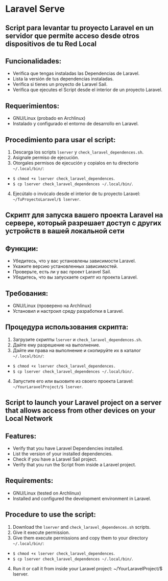 # Laravel Serve
## Script para levantar tu proyecto Laravel en un servidor que permite acceso desde otros dispositivos de tu Red Local
## Funcionalidades:
- Verifica que tengas instaladas las Dependencias de Laravel.
- Lista la versión de tus dependencias instaladas.
- Verifica si tienes un proyecto de Laravel Sail.
- Verifica que ejecutes el Script desde el interior de un proyecto Laravel.

## Requerimientos:
- GNU/Linux (probado en Archlinux)
- Instalado y configurado el entorno de desarrollo en Laravel.

## Procedimiento para usar el script:
1. Descarga los scripts `lserver` y `check_laravel_dependences.sh`.
2. Asignale permiso de ejecución.
3. Otorgales permisos de ejecución y copialos en tu directorio `~/.local/bin/`:
- `$ chmod +x lserver check_laravel_dependences`.
- `$ cp lserver check_laravel_dependences ~/.local/bin/`.
4. Ejecútalo o invócalo desde el interior de tu proyecto Laravel: `~/TuProyectoLaravel/$ lserver`.

## Скрипт для запуска вашего проекта Laravel на сервере, который разрешает доступ с других устройств в вашей локальной сети
## Функции:
- Убедитесь, что у вас установлены зависимости Laravel.
- Укажите версию установленных зависимостей.
- Проверьте, есть ли у вас проект Laravel Sail.
- Убедитесь, что вы запускаете скрипт из проекта Laravel.

## Требования:
- GNU/Linux (проверено на Archlinux)
- Установил и настроил среду разработки в Laravel.

## Процедура использования скрипта:
1. Загрузите скрипты `lserver` и `check_laravel_dependences.sh`.
2. Дайте ему разрешение на выполнение.
3. Дайте им права на выполнение и скопируйте их в каталог `~/.local/bin/`:
- `$ chmod +x lserver check_laravel_dependences.`
- `$ cp lserver check_laravel_dependences ~/.local/bin/.`
4. Запустите его или вызовите из своего проекта Laravel: `~/YourLaravelProject/$ lserver`.

## Script to launch your Laravel project on a server that allows access from other devices on your Local Network
## Features:
- Verify that you have Laravel Dependencies installed.
- List the version of your installed dependencies.
- Check if you have a Laravel Sail project.
- Verify that you run the Script from inside a Laravel project.

## Requirements:
- GNU/Linux (tested on Archlinux)
- Installed and configured the development environment in Laravel.

## Procedure to use the script:
1. Download the `lserver` and `check_laravel_dependences.sh` scripts.
2. Give it execute permission.
3. Give them execute permissions and copy them to your directory `~/.local/bin/`:
- `$ chmod +x lserver check_laravel_dependences`.
- `$ cp lserver check_laravel_dependences ~/.local/bin/`.
4. Run it or call it from inside your Laravel project: ~/YourLaravelProject/$ lserver.
